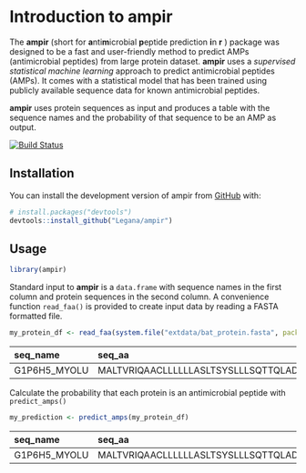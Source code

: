 
<!-- README.md is generated from README.Rmd. Please edit that file -->

# Introduction to ampir

The **ampir** (short for **a**nti**m**icrobial **p**eptide prediction
**i**n **r** ) package was designed to be a fast and user-friendly
method to predict AMPs (antimicrobial peptides) from large protein
dataset. **ampir** uses a *supervised statistical machine learning*
approach to predict antimicrobial peptides (AMPs). It comes with a
statistical model that has been trained using publicly available
sequence data for known antimicrobial peptides.

**ampir** uses protein sequences as input and produces a table with the
sequence names and the probability of that sequence to be an AMP as
output.

<!-- badges: start -->

[![Build
Status](https://travis-ci.com/Legana/ampir.svg?token=fesxqj9vWJzeRTtyzLHt&branch=master)](https://travis-ci.com/Legana/ampir)
<!-- badges: end -->

## Installation

You can install the development version of ampir from
[GitHub](https://github.com/) with:

``` r
# install.packages("devtools")
devtools::install_github("Legana/ampir")
```

## Usage

``` r
library(ampir)
```

Standard input to **ampir** is a `data.frame` with sequence names in the
first column and protein sequences in the second column. A convenience
function `read_faa()` is provided to create input data by reading a
FASTA formatted
file.

``` r
my_protein_df <- read_faa(system.file("extdata/bat_protein.fasta", package = "ampir"))
```

| seq\_name     | seq\_aa                                        |
| :------------ | :--------------------------------------------- |
| G1P6H5\_MYOLU | MALTVRIQAACLLLLLLASLTSYSLLLSQTTQLADLQTQDTAGAT… |

Calculate the probability that each protein is an antimicrobial peptide
with
`predict_amps()`

``` r
my_prediction <- predict_amps(my_protein_df)
```

| seq\_name     | seq\_aa                                        | prob\_AMP |
| :------------ | :--------------------------------------------- | --------: |
| G1P6H5\_MYOLU | MALTVRIQAACLLLLLLASLTSYSLLLSQTTQLADLQTQDTAGAT… |     0.895 |
